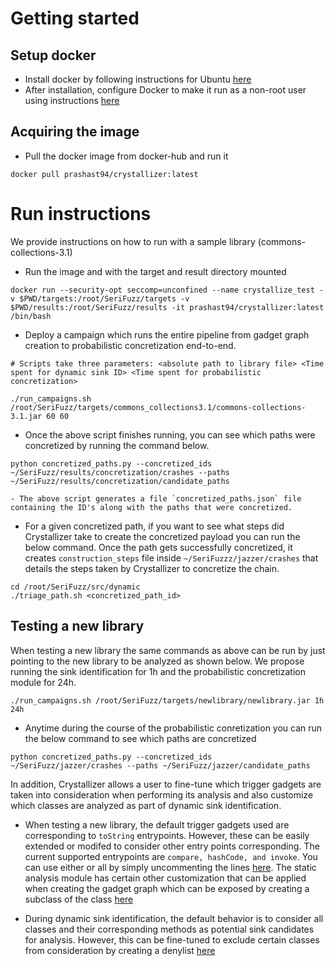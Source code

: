 # Getting started 

## Setup docker 

- Install docker by following instructions for Ubuntu [here](https://docs.docker.com/engine/install/ubuntu/)
- After installation, configure Docker to make it run as a non-root user using instructions [here](https://docs.docker.com/engine/install/linux-postinstall/)

## Acquiring the image 

- Pull the docker image from docker-hub and run it
```
docker pull prashast94/crystallizer:latest
```

# Run instructions

We provide instructions on how to run with a sample library (commons-collections-3.1)

- Run the image and with the target and result directory mounted 
```
docker run --security-opt seccomp=unconfined --name crystallize_test -v $PWD/targets:/root/SeriFuzz/targets -v $PWD/results:/root/SeriFuzz/results -it prashast94/crystallizer:latest /bin/bash
```

- Deploy a campaign which runs the entire pipeline from gadget graph creation to probabilistic concretization end-to-end. 
```
# Scripts take three parameters: <absolute path to library file> <Time spent for dynamic sink ID> <Time spent for probabilistic concretization>

./run_campaigns.sh /root/SeriFuzz/targets/commons_collections3.1/commons-collections-3.1.jar 60 60
```
- Once the above script finishes running, you can see which paths were concretized by running the command below.
```
python concretized_paths.py --concretized_ids ~/SeriFuzz/results/concretization/crashes --paths ~/SeriFuzz/results/concretization/candidate_paths
``` 
    - The above script generates a file `concretized_paths.json` file containing the ID's along with the paths that were concretized.

- For a given concretized path, if you want to see what steps did Crystallizer take to create the concretized payload you can run the below command. Once the path gets successfully concretized, it creates `construction_steps` file inside `~/SeriFuzzz/jazzer/crashes` that details the steps taken by Crystallizer to concretize the chain.
```
cd /root/SeriFuzz/src/dynamic
./triage_path.sh <concretized_path_id>
```

## Testing a new library

When testing a new library the same commands as above can be run by just
pointing to the new library to be analyzed as shown below. We propose running
the sink identification for 1h and the probabilistic concretization module for
24h.
```
./run_campaigns.sh /root/SeriFuzz/targets/newlibrary/newlibrary.jar 1h 24h
```
- Anytime during the course of the probabilistic conretization you can run the below command to see which paths are concretized
```
python concretized_paths.py --concretized_ids ~/SeriFuzz/jazzer/crashes --paths ~/SeriFuzz/jazzer/candidate_paths
```

In addition, Crystallizer allows a user to fine-tune which trigger gadgets are
taken into consideration when performing its analysis and also customize which
classes are analyzed as part of dynamic sink identification.

- When testing a new library, the default trigger gadgets used are
  corresponding to `toString` entrypoints. However, these can be easily
  extended or modifed to consider other entry points corresponding. The current
  supported entrypoints are `compare, hashCode, and invoke`. You can use either
  or all by simply uncommenting the lines [here](). The static analysis module
  has certain other customization that can be applied when creating the gadget
  graph which can be exposed by creating a subclass of the class [here]()

- During dynamic sink identification, the default behavior is to consider all
  classes and their corresponding methods as potential sink candidates for
  analysis. However, this can be fine-tuned to exclude certain classes from
  consideration by creating a denylist [here]() 
